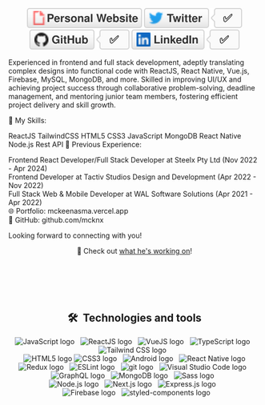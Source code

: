 <p align="center">
    <a href="https://mckeenasma.vercel.app/" target="_blank" rel="noopener noreferrer"><img src="imgs/cv.svg" alt="Personal Website"></a>
    <a href="https://twitter.com/mcknx" target="_blank" rel="noopener noreferrer"><img src="imgs/twitter.svg" alt="Twitter"></a>
    <a href="https://github.com/mcknx" target="_blank" rel="noopener noreferrer"><img src="imgs/github.svg" alt="GitHub"></a>
    <a href="https://www.linkedin.com/in/mckeenasma/" target="_blank" rel="noopener noreferrer"><img src="imgs/linkedin.svg" alt="LinkedIn"></a>
</p>

<p>
Experienced in frontend and full stack development, adeptly translating complex designs into functional code with ReactJS, React Native, Vue.js, Firebase, MySQL, MongoDB, and more. Skilled in improving UI/UX and achieving project success through collaborative problem-solving, deadline management, and mentoring junior team members, fostering efficient project delivery and skill growth.

🚀 My Skills:

ReactJS
TailwindCSS
HTML5
CSS3
JavaScript
MongoDB
React Native
Node.js
Rest API
💼 Previous Experience:

Frontend React Developer/Full Stack Developer at Steelx Pty Ltd (Nov 2022 - Apr 2024)
</br>
Frontend Developer at Tactiv Studios Design and Development (Apr 2022 - Nov 2022)
</br>
Full Stack Web & Mobile Developer at WAL Software Solutions (Apr 2021 - Apr 2022)
</br>
🌐 Portfolio: mckeenasma.vercel.app
</br>
🔗 GitHub: github.com/mcknx

Looking forward to connecting with you!
</p>
<p align="center">📖 Check out
    <a href="https://github.com/mcknx">what he's working on</a>!
</p>

<div align="center">
	</br>
	</br>
	</br>
	</br>
	<h2>🛠  Technologies and tools</h2>
</div>

<div align="center">
	<img src="https://img.shields.io/badge/JavaScript-282C34?logo=javascript&logoColor=F7DF1E" alt="JavaScript logo" title="JavaScript" height="25" />
	&nbsp;
	<img src="https://img.shields.io/badge/-ReactJs-282C34?logo=react&logoColor=61DAFB" alt="ReactJS logo" title="ReactJS" height="25" />
	&nbsp;
	<img src="https://img.shields.io/badge/Vue.js-282C34?logo=vuedotjs&logoColor=4FC08D" alt="VueJS logo" title="VueJS" height="25" />
	&nbsp;
	<img src="https://img.shields.io/badge/TypeScript-282C34?logo=typescript&logoColor=3178C6" alt="TypeScript logo" title="TypeScript" height="25" />
	&nbsp;
	<img src="https://img.shields.io/badge/Tailwind%20CSS-282C34?logo=tailwind-css&logoColor=38B2AC" alt="Tailwind CSS logo" title="Tailwind CSS" height="25" />
	&nbsp;
	</br>
	&nbsp;
	<img src="https://img.shields.io/badge/HTML5-282C34?logo=html5&logoColor=E34F26" alt="HTML5 logo" title="HTML5" height="25" />
	<img src="https://img.shields.io/badge/CSS3-282C34?logo=css3&logoColor=1572B6" alt="CSS3 logo" title="CSS3" height="25" />
	&nbsp;
	<img src="https://img.shields.io/badge/Android-282C34?logo=android&logoColor=3DDC84" alt="Android logo" title="Android" height="25" />
	&nbsp;
	<img src="https://img.shields.io/badge/React Native-282C34?logo=react&logoColor=61DAFB" alt="React Native logo" title="React Native" height="25" />
	&nbsp;
	</br>
	<img src="https://img.shields.io/badge/Redux-282C34?logo=redux&logoColor=764ABC" alt="Redux logo" title="Redux" height="25" />
	&nbsp;
	<img src="https://img.shields.io/badge/ESLint-282C34?logo=eslint&logoColor=4B32C3" alt="ESLint logo" title="ESLint" height="25" />
	&nbsp;
	<img src="https://img.shields.io/badge/git-282C34?logo=git&logoColor=F05032" alt="git logo" title="git" height="25" />
	&nbsp;
	<img src="https://img.shields.io/badge/VS%20Code-282C34?logo=visual-studio-code&logoColor=007ACC" alt="Visual Studio Code logo" title="Visual Studio Code" height="25" />
	&nbsp;
	</br>
	<img src="https://img.shields.io/badge/GraphQL-282C34?logo=graphql&logoColor=E10098" alt="GraphQL logo" title="GraphQL" height="25" />
	&nbsp;
	<img src="https://img.shields.io/badge/MongoDB-282C34?logo=mongodb&logoColor=47A248" alt="MongoDB logo" title="MongoDB" height="25" />
	&nbsp;
	<img src="https://img.shields.io/badge/Sass-282C34?logo=sass&logoColor=CC6699" alt="Sass logo" title="Sass" height="25" />
	&nbsp;
	</br>
	<img src="https://img.shields.io/badge/Node.js-282C34?logo=node.js&logoColor=339933" alt="Node.js logo" title="Node.js" height="25" />
	&nbsp;
	<img src="https://img.shields.io/badge/Next.js-282C34?logo=next.js&logoColor=FFFFFF" alt="Next.js logo" title="Next.js" height="25" />
	&nbsp;
	<img src="https://img.shields.io/badge/Express-282C34?logo=express&logoColor=FFFFFF" alt="Express.js logo" title="Express.js" height="25" />
	&nbsp;
	</br>
	&nbsp;
	<img src="https://img.shields.io/badge/Firebase-282C34?logo=firebase&logoColor=FFCA28" alt="Firebase logo" title="Firebase" height="25" />
	&nbsp;
	<img src="https://img.shields.io/static/v1?label=&message=styled-components&color=282C34&logo=styled-components&logoColor=DB7093" alt="styled-components logo" title="styled-components" height="25" />
</div>
